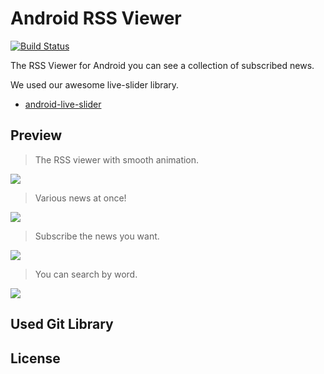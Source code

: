 # Android RSS Viewer

[![Build Status](https://travis-ci.org/Park-Wonbin/android-rss-viewer.svg?branch=master)](https://travis-ci.org/Park-Wonbin/android-rss-viewer)


The RSS Viewer for Android you can see a collection of subscribed news.

We used our awesome live-slider library.
- [android-live-slider](https://github.com/shhj1998/android-live-slider)



Preview
------------

> The RSS viewer with smooth animation.

![](https://binvitstudio.com/rss-viewer/rss-viewer-1.gif)


> Various news at once!

![](https://binvitstudio.com/rss-viewer/rss-viewer-2.gif)


> Subscribe the news you want.

![](https://binvitstudio.com/rss-viewer/rss-viewer-3.gif)


> You can search by word.

![](https://binvitstudio.com/rss-viewer/rss-viewer-4.gif)


Used Git Library
------------


License
------------
